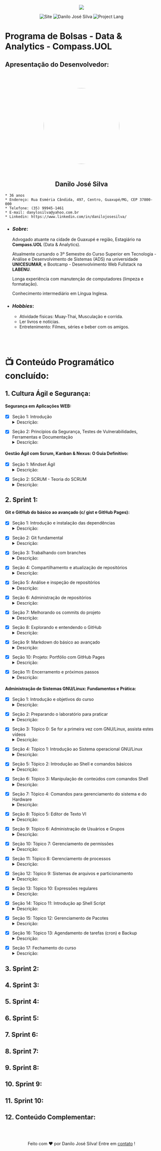 <p align="center"><img src="./assets/Compass.UOL-logo.png"></p>

<p align = "center">
    <img src = "https://img.shields.io/badge/Repository-Compass.Uol_PB-red" alt= "Site">
    <img src = "https://img.shields.io/badge/Made%20by-Danilo%20José%20Silva-orange" alt = "Danilo José Silva">
    <img src = "https://img.shields.io/badge/Project%20Lang-Portugueses%20BR-yellow" alt = "Project Lang">
</p>

# **Programa de Bolsas - Data & Analytics - Compass.UOL**

## **Apresentação do Desenvolvedor**:

<br></br>
<p align="center"><img style="width: 250px; height: 250px; border-radius: 50%; margin-bottom: 25px" src="./assets/Profile.jpg"></p>

<h2 align="center"><b>Danilo José Silva</b></h2>

    * 36 anos
    * Endereço: Rua Esméria Cândida, 497, Centro, Guaxupé/MG, CEP 37800-000
    * Telefone: (35) 99945-1461
    * E-mail: danylosilva@yahoo.com.br
    * Linkedin: https://www.linkedin.com/in/danilojosesilva/

* ### **_Sobre_**:

    Advogado atuante na cidade de Guaxupé e região, Estagiário na __Compass.UOL__ (Data & Analytics).

    Atualmente cursando o 3º Semestre do Curso Superior em Tecnologia - Análise e Desenvolvimento de Sistemas (ADS) na universidade __UNICESUMAR__, e Bootcamp - Desenvolvimento Web Fullstack na __LABENU__.

    Longa experiência com manutenção de computadores (limpeza e formatação).

    Conhecimento intermediário em Língua Inglesa.

* ### **_Hobbies_**:

    * Atividade físicas: Muay-Thai, Musculação e corrida.
    * Ler livros e notícias.
    * Entretenimento: Filmes, séries e beber com os amigos.

<br></br>
# 📺 Conteúdo Programático concluído:

## 1. Cultura Ágil e Segurança:

#### **Segurança em Aplicações WEB:**

- [x] Seção 1: Introdução <details><summary>Descrição:</summary> <p> Nesta seção foi definido o objetivo do curso: segurança em aplicações WEB, bem como sobre as principais vulnerabilidades. Ainda, foi configurado o laboratório de estudos (Máquina Linux Hacker e Máquina Linux Servidor Web), as duas máquina configuradas no Virtual Box. <img src="./assets/Seção1-Segurança.png"> <img src="./assets/VirtualBox.png">
</p>
</details>

- [x] Seção 2: Princípios da Segurança, Testes de Vulnerabilidades, Ferramentas e Documentação <details><summary>Descrição:</summary> <p> 
</p>
</details>

#### **Gestão Ágil com Scrum, Kanban & Nexus: O Guia Definitivo:**

- [x] Seção 1: Mindset Ágil <details><summary>Descrição:</summary> <p> 
</p>
</details>

- [x] Seção 2: SCRUM - Teoria do SCRUM <details><summary>Descrição:</summary> <p> 
</p>
</details>

## 2. Sprint 1:

#### **Git e GitHub do básico ao avançado (c/ gist e GitHub Pages):**

- [x] Seção 1: Introdução e instalação das dependências <details><summary>Descrição:</summary> <p> 
</p>
</details>

- [x] Seção 2: Git fundamental <details><summary>Descrição:</summary> <p> 
</p>
</details>

- [x] Seção 3: Trabalhando com branches <details><summary>Descrição:</summary> <p> 
</p>
</details>

- [x] Seção 4: Compartilhamento e atualização de repositórios <details><summary>Descrição:</summary> <p> 
</p>
</details>

- [x] Seção 5: Análise e inspeção de repositórios <details><summary>Descrição:</summary> <p> 
</p>
</details>

- [x] Seção 6: Administração de repositórios <details><summary>Descrição:</summary> <p> 
</p>
</details>

- [x] Seção 7: Melhorando os commits do projeto <details><summary>Descrição:</summary> <p> 
</p>
</details>

- [x] Seção 8: Explorando e entendendo o GitHub <details><summary>Descrição:</summary> <p> 
</p>
</details>

- [x] Seção 9: Markdown do básico ao avançado <details><summary>Descrição:</summary> <p> 
</p>
</details>

- [x] Seção 10: Projeto: Portfólio com GitHub Pages <details><summary>Descrição:</summary> <p> 
</p>
</details>

- [x] Seção 11: Encerramento e próximos passos <details><summary>Descrição:</summary> <p> 
</p>
</details>

#### **Administração de Sistemas GNU/Linux: Fundamentos e Prática:**

- [x] Seção 1: Introdução e objetivos do curso <details><summary>Descrição:</summary> <p> 
</p>
</details>

- [x] Seção 2: Preparando o laboratório para praticar <details><summary>Descrição:</summary> <p> 
</p>
</details>

- [x] Seção 3: Tópico 0: Se for a primeira vez com GNU/Linux, assista estes vídeos <details><summary>Descrição:</summary> <p> 
</p>
</details>

- [x] Seção 4: Tópico 1: Introdução ao Sistema operacional GNU/Linux <details><summary>Descrição:</summary> <p> 
</p>
</details>

- [x] Seção 5: Tópico 2: Introdução ao Shell e comandos básicos <details><summary>Descrição:</summary> <p> 
</p>
</details>

- [x] Seção 6: Tópico 3: Manipulação de conteúdos com comandos Shell <details><summary>Descrição:</summary> <p> 
</p>
</details>

- [x] Seção 7: Tópico 4: Comandos para gerenciamento do sistema e do Hardware <details><summary>Descrição:</summary> <p> 
</p>
</details>

- [x] Seção 8: Tópico 5: Editor de Texto VI <details><summary>Descrição:</summary> <p> 
</p>
</details>

- [x] Seção 9: Tópico 6: Administração de Usuários e Grupos <details><summary>Descrição:</summary> <p> 
</p>
</details>

- [x] Seção 10: Tópico 7: Gerenciamento de permissões <details><summary>Descrição:</summary> <p> 
</p>
</details>

- [x] Seção 11: Tópico 8: Gerenciamento de processos <details><summary>Descrição:</summary> <p> 
</p>
</details>

- [x] Seção 12: Tópico 9: Sistemas de arquivos e particionamento <details><summary>Descrição:</summary> <p> 
</p>
</details>

- [x] Seção 13: Tópico 10: Expressões regulares <details><summary>Descrição:</summary> <p> 
</p>
</details>

- [x] Seção 14: Tópico 11: Introdução ap Shell Script <details><summary>Descrição:</summary> <p> 
</p>
</details>

- [x] Seção 15: Tópico 12: Gerenciamento de Pacotes <details><summary>Descrição:</summary> <p> 
</p>
</details>

- [x] Seção 16: Tópico 13: Agendamento de tarefas (cron) e Backup <details><summary>Descrição:</summary> <p> 
</p>
</details>

- [x] Seção 17: Fechamento do curso <details><summary>Descrição:</summary> <p> 
</p>
</details>

## 3. Sprint 2:

## 4. Sprint 3:

## 5. Sprint 4:

## 6. Sprint 5:

## 7. Sprint 6:

## 8. Sprint 7:

## 9. Sprint 8:

## 10. Sprint 9:

## 11. Sprint 10:

## 12. Conteúdo Complementar:

<br></br>
<p align = "center">
Feito com ❤️ por Danilo José Silva! Entre em <a href="https://www.linkedin.com/in/danilojosesilva/">contato</a> !
</p>